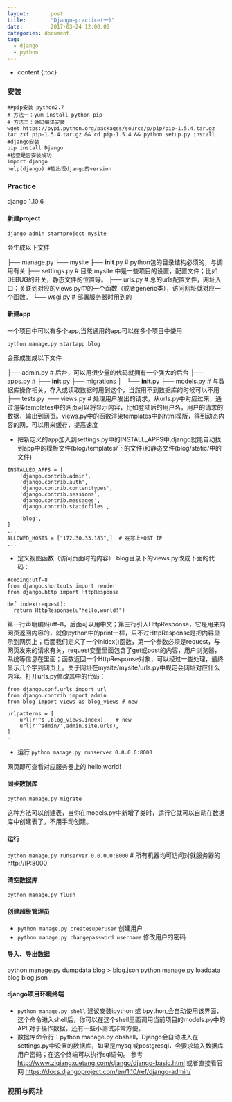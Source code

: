 ```yaml
---
layout:       post
title:        "Django-practice(一)"
date:         2017-03-24 12:00:00
categories: document
tag:
  - django
  - python
---
```


* content
{:toc}

### 安装
```
##pip安装 python2.7
# 方法一：yum install python-pip
# 方法二：源码编译安装
wget https://pypi.python.org/packages/source/p/pip/pip-1.5.4.tar.gz
tar zxf pip-1.5.4.tar.gz && cd pip-1.5.4 && python setup.py install
#django安装
pip install Django
#检查是否安装成功
import django
help(django) #能出现django的version
```

### Practice
django 1.10.6
#### 新建project
`django-admin startproject mysite`

会生成以下文件

├── manage.py
└── mysite
    ├── __init__.py # python包的目录结构必须的，与调用有关
    ├── settings.py  # 目录 mysite 中是一些项目的设置，配置文件；比如DEBUG的开关，静态文件的位置等。
    ├── urls.py   # 总的urls配置文件，网址入口；关联到对应的views.py中的一个函数（或者generic类），访问网址就对应一个函数。
    └── wsgi.py  # 部署服务器时用到的



#### 新建app
一个项目中可以有多个app,当然通用的app可以在多个项目中使用

`python manage.py startapp blog`  

会形成生成以下文件

├── admin.py  # 后台，可以用很少量的代码就拥有一个强大的后台
├── apps.py #
├── __init__.py
├── migrations
│   └── __init__.py
├── models.py # 与数据库操作相关，存入或读取数据时用到这个，当然用不到数据库的时候可以不用
├── tests.py
└── views.py # 处理用户发出的请求，从urls.py中对应过来，通过渲染templates中的网页可以将显示内容，比如登陆后的用户名，用户的请求的数据，输出到网页。views.py中的函数渲染templates中的html模版，得到动态内容的网，可以用来缓存，提高速度

+ 把新定义的app加入到settings.py中的INSTALL_APPS中,django就能自动找到app中的模板文件(blog/templates/下的文件)和静态文件(blog/static/中的文件)
```
INSTALLED_APPS = [
    'django.contrib.admin',
    'django.contrib.auth',
    'django.contrib.contenttypes',
    'django.contrib.sessions',
    'django.contrib.messages',
    'django.contrib.staticfiles',

    'blog',
]
...
ALLOWED_HOSTS = ["172.30.33.183",]  # 在写上HOST IP
...
```

+ 定义视图函数（访问页面时的内容）
blog目录下的views.py改成下面的代码：
```
#coding:utf-8   
from django.shortcuts import render
from django.http import HttpResponse

def index(request):
  return HttpResponse(u"hello,world!")
```
第一行声明编码utf-8，后面可以用中文；第三行引入HttpResponse，它是用来向网页返回内容的，就像python中的print一样，只不过HttpResponse是把内容显示到网页上；后面我们定义了一个inidex()函数，第一个参数必须是request，与网页发来的请求有关，request变量里面包含了get或post的内容，用户浏览器，系统等信息在里面；函数返回一个HttpResponse对象，可以经过一些处理，最终显示几个字到网页上。关于网址在mysite/mysite/urls.py中规定会网址对应什么内容。打开urls.py修改其中的代码：
```
from django.conf.urls import url
from django.contrib import admin
from blog import views as blog_views # new

urlpatterns = [
    url(r'^$',blog_views.index),   # new
    url(r'^admin/',admin.site.urls),
]
~
```
+ 运行 `python manage.py runserver 0.0.0.0:8000`

网页即可查看对应服务器上的 hello,world!

#### 同步数据库
`python manage.py migrate`

这种方法可以创建表，当你在models.py中新增了类时，运行它就可以自动在数据库中创建表了，不用手动创建。

#### 运行
`python manage.py runserver 0.0.0.0:8000` # 所有机器均可访问对就服务器的http://IP:8000

#### 清空数据库
`python manage.py flush`

#### 创建超级管理员
+ `python manage.py createsuperuser`  创建用户
+ `python manage.py changepassword username` 修改用户的密码

#### 导入、导出数据
python manage.py dumpdata blog > blog.json
python manage.py loaddata blog blog.json

#### django项目环境终端
+ `python manage.py shell`  建议安装ipython 或 bpython,会自动使用该界面，这个命令进入shell后，你可以在这个shell里面调用当前项目的models.py中的API,对于操作数据，还有一些小测试非常方便。
+ 数据库命令行：python manage.py dbshell，Django会自动进入在settings.py中设置的数据库，如果是mysql或postgresql，会要求输入数据库用户密码；在这个终端可以执行sql语句。
参考  http://www.ziqiangxuetang.com/django/django-basic.html  或者直接看官网 https://docs.djangoproject.com/en/1.10/ref/django-admin/

### 视图与网址
